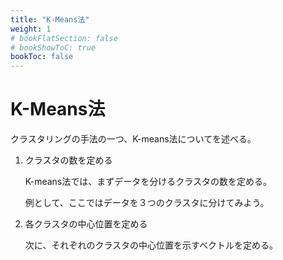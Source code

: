 ```yaml
---
title: "K-Means法"
weight: 1
# bookFlatSection: false
# bookShowToC: true
bookToc: false
---
```


# K-Means法

クラスタリングの手法の一つ、K-means法についてを述べる。

<ol>
<li>クラスタの数を定める</li>

<p>K-means法では、まずデータを分けるクラスタの数を定める。</p>

<p>例として、ここではデータを３つのクラスタに分けてみよう。</p>


<li>各クラスタの中心位置を定める</li>

<p>次に、それぞれのクラスタの中心位置を示すベクトルを定める。</p>


</ol>